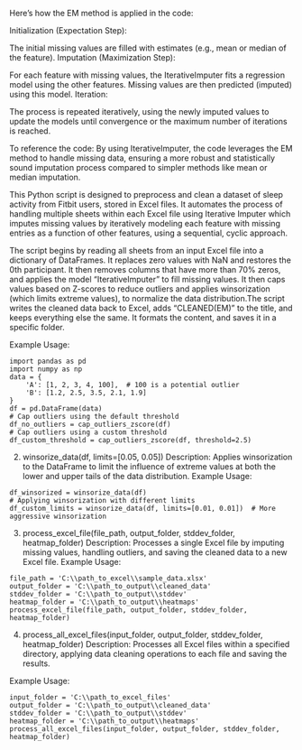 Here’s how the EM method is applied in the code:

Initialization (Expectation Step):

The initial missing values are filled with estimates (e.g., mean or median of the feature).
Imputation (Maximization Step):

For each feature with missing values, the IterativeImputer fits a regression model using the other features.
Missing values are then predicted (imputed) using this model.
Iteration:

The process is repeated iteratively, using the newly imputed values to update the models until convergence or the maximum number of iterations is reached.

To reference the code:
By using IterativeImputer, the code leverages the EM method to handle missing data, ensuring a more robust and statistically sound imputation process compared to simpler methods like mean or median imputation.

  This Python script is designed to preprocess and clean a dataset of sleep activity from Fitbit users, stored in Excel files. It automates the process of handling multiple sheets within each Excel file using Iterative Imputer which imputes missing values by iteratively modeling each feature with missing entries as a function of other features, using a sequential, cyclic approach.
  
  The script begins by reading all sheets from an input Excel file into a dictionary of DataFrames. It replaces zero values with NaN and restores the 0th participant. It then removes columns that have more than 70% zeros, and applies the model “IterativeImputer” to fill missing values. It then caps values based on Z-scores to reduce outliers and applies winsorization (which limits extreme values), to normalize the data distribution.The script writes the cleaned data back to Excel, adds “CLEANED(EM)” to the title, and keeps everything else the same. It formats the content, and saves it in a specific folder.

Example Usage:
```
import pandas as pd
import numpy as np
data = {
    'A': [1, 2, 3, 4, 100],  # 100 is a potential outlier
    'B': [1.2, 2.5, 3.5, 2.1, 1.9]
}
df = pd.DataFrame(data)
# Cap outliers using the default threshold
df_no_outliers = cap_outliers_zscore(df)
# Cap outliers using a custom threshold
df_custom_threshold = cap_outliers_zscore(df, threshold=2.5)
```
2. winsorize_data(df, limits=[0.05, 0.05])
Description: Applies winsorization to the DataFrame to limit the influence of extreme values at both the lower and upper tails of the data distribution.
Example Usage:
```
df_winsorized = winsorize_data(df)
# Applying winsorization with different limits
df_custom_limits = winsorize_data(df, limits=[0.01, 0.01])  # More aggressive winsorization
```
3. process_excel_file(file_path, output_folder, stddev_folder, heatmap_folder)
Description: Processes a single Excel file by imputing missing values, handling outliers, and saving the cleaned data to a new Excel file.
Example Usage:
```
file_path = 'C:\\path_to_excel\\sample_data.xlsx'
output_folder = 'C:\\path_to_output\\cleaned_data'
stddev_folder = 'C:\\path_to_output\\stddev'
heatmap_folder = 'C:\\path_to_output\\heatmaps'
process_excel_file(file_path, output_folder, stddev_folder, heatmap_folder)
```
4. process_all_excel_files(input_folder, output_folder, stddev_folder, heatmap_folder)
Description: Processes all Excel files within a specified directory, applying data cleaning operations to each file and saving the results.


Example Usage:
```
input_folder = 'C:\\path_to_excel_files'
output_folder = 'C:\\path_to_output\\cleaned_data'
stddev_folder = 'C:\\path_to_output\\stddev'
heatmap_folder = 'C:\\path_to_output\\heatmaps'
process_all_excel_files(input_folder, output_folder, stddev_folder, heatmap_folder)
```



